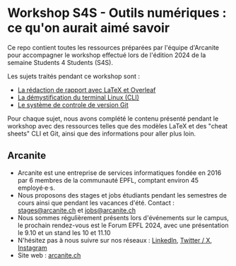 # Workshop S4S - Outils numériques : ce qu'on aurait aimé savoir 

Ce repo contient toutes les ressources préparées par l'équipe d'Arcanite pour accompagner le workshop effectué lors de l'édition 2024 de la semaine Students 4 Students (S4S). 

Les sujets traités pendant ce workshop sont :
- [La rédaction de rapport avec LaTeX et Overleaf](https://github.com/ArcaniteSolutions/s4s/tree/main/LaTeX)
- [La démystification du terminal Linux (CLI)](https://github.com/ArcaniteSolutions/s4s/tree/main/Terminal)
- [Le système de controle de version Git](https://github.com/ArcaniteSolutions/s4s/tree/main/Git)

Pour chaque sujet, nous avons complété le contenu présenté pendant le workshop avec des ressources telles que des modèles LaTeX et des "cheat sheets" CLI et Git, ainsi que des informations pour aller plus loin. 

## Arcanite

+ Arcanite est une entreprise de services informatiques fondée en 2016 par 6 membres de la communauté EPFL, comptant environ 45 employé·e·s. 
+ Nous proposons des stages et jobs étudiants pendant les semestres de cours ainsi que pendant les vacances d'été. Contact : stages@arcanite.ch et jobs@arcanite.ch
+ Nous sommes régulièrement présents lors d'événements sur le campus, le prochain rendez-vous est le Forum EPFL 2024, avec une présentation le 9.10 et un stand les 10 et 11.10
+ N'hésitez pas à nous suivre sur nos réseaux : [LinkedIn](https://www.linkedin.com/company/arcanite-ch/), [Twitter / X](https://x.com/arcanite_ch), [Instagram](https://www.instagram.com/arcanite_ch/)
+ Site web : [arcanite.ch](https://arcanite.ch) 
